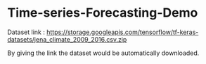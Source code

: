 # Time-series-Forecasting-Demo

Dataset link : https://storage.googleapis.com/tensorflow/tf-keras-datasets/jena_climate_2009_2016.csv.zip


By giving the link the dataset would be automatically downloaded.
